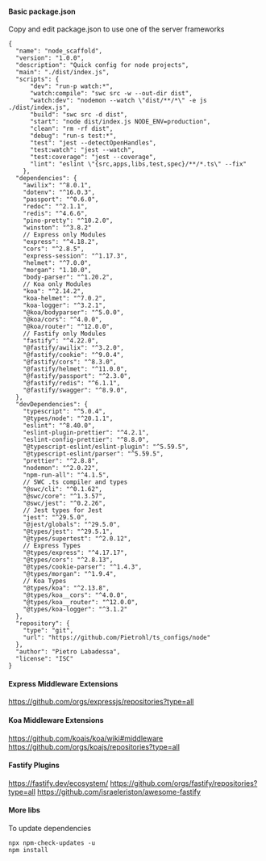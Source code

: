 
#### Basic package.json

Copy and edit package.json to use one of the server frameworks
```
{
  "name": "node_scaffold",
  "version": "1.0.0",
  "description": "Quick config for node projects",
  "main": "./dist/index.js",
  "scripts": {
      "dev": "run-p watch:*",
      "watch:compile": "swc src -w --out-dir dist",
      "watch:dev": "nodemon --watch \"dist/**/*\" -e js ./dist/index.js",
      "build": "swc src -d dist",
      "start": "node dist/index.js NODE_ENV=production",
      "clean": "rm -rf dist",
      "debug": "run-s test:*",
      "test": "jest --detectOpenHandles",
      "test:watch": "jest --watch",
      "test:coverage": "jest --coverage",
      "lint": "eslint \"{src,apps,libs,test,spec}/**/*.ts\" --fix"
    },
  "dependencies": {
    "awilix": "^8.0.1",
    "dotenv": "^16.0.3",
    "passport": "^0.6.0",
    "redoc": "^2.1.1",
    "redis": "^4.6.6",
    "pino-pretty": "^10.2.0", 
    "winston": "^3.8.2"
    // Express only Modules
    "express": "^4.18.2",
    "cors": "^2.8.5",
    "express-session": "^1.17.3",
    "helmet": "^7.0.0",
    "morgan": "1.10.0",
    "body-parser": "^1.20.2",
    // Koa only Modules
    "koa": "^2.14.2",
    "koa-helmet": "^7.0.2",
    "koa-logger": "^3.2.1",
    "@koa/bodyparser": "^5.0.0",
    "@koa/cors": "^4.0.0",
    "@koa/router": "^12.0.0",
    // Fastify only Modules
    "fastify": "^4.22.0",
    "@fastify/awilix": "^3.2.0",
    "@fastify/cookie": "^9.0.4",
    "@fastify/cors": "^8.3.0",
    "@fastify/helmet": "^11.0.0",
    "@fastify/passport": "^2.3.0",
    "@fastify/redis": "^6.1.1",
    "@fastify/swagger": "^8.9.0",
  },
  "devDependencies": {
    "typescript": "^5.0.4",
    "@types/node": "^20.1.1",
    "eslint": "^8.40.0",
    "eslint-plugin-prettier": "^4.2.1",
    "eslint-config-prettier": "^8.8.0",
    "@typescript-eslint/eslint-plugin": "^5.59.5",
    "@typescript-eslint/parser": "^5.59.5",
    "prettier": "^2.8.8",
    "nodemon": "^2.0.22",
    "npm-run-all": "^4.1.5",
    // SWC .ts compiler and types
    "@swc/cli": "^0.1.62",
    "@swc/core": "^1.3.57",
    "@swc/jest": "^0.2.26",
    // Jest types for Jest
    "jest": "^29.5.0",
    "@jest/globals": "^29.5.0",
    "@types/jest": "^29.5.1",
    "@types/supertest": "^2.0.12",
    // Express Types
    "@types/express": "^4.17.17",
    "@types/cors": "^2.8.13",
    "@types/cookie-parser": "^1.4.3",
    "@types/morgan": "^1.9.4",
    // Koa Types
    "@types/koa": "^2.13.8",
    "@types/koa__cors": "^4.0.0",
    "@types/koa__router": "^12.0.0",
    "@types/koa-logger": "^3.1.2"
  },
  "repository": {
    "type": "git",
    "url": "https://github.com/Pietrohl/ts_configs/node"
  },
  "author": "Pietro Labadessa",
  "license": "ISC"
}
```
#### Express Middleware Extensions

https://github.com/orgs/expressjs/repositories?type=all

#### Koa Middleware Extensions
https://github.com/koajs/koa/wiki#middleware
https://github.com/orgs/koajs/repositories?type=all

####  Fastify Plugins

https://fastify.dev/ecosystem/
https://github.com/orgs/fastify/repositories?type=all
https://github.com/israeleriston/awesome-fastify

#### More libs
To update dependencies
```
npx npm-check-updates -u
npm install 
```